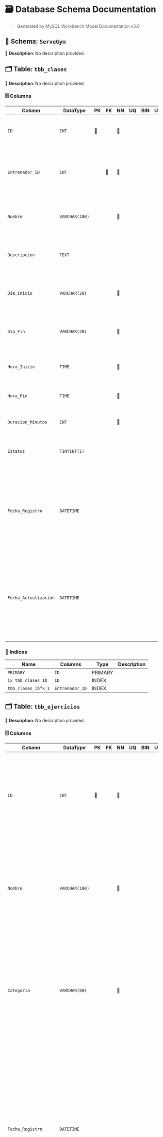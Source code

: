 # 🗃️ Database Schema Documentation

> Generated by MySQL Workbench Model Documentation v3.0

## 📂 Schema: `ServeGym`

**📝 Description**: No description provided.

## 🗂️ Table: `tbb_clases`

**📝 Description**: No description provided.

### 🗄️ Columns

| Column | DataType | PK | FK | NN | UQ | BIN | UN | ZF | AI | Default | Comment |
| --- | --- | --- | --- | --- | --- | --- | --- | --- | --- | --- | --- |
| `ID` | `INT` | 🔑 |  | 🚫 |  |  |  |  | ⚡ |  | Descripción: Atributo identificador numérico auto incremental que distingue de manera única a cada clase.<br>Naturaleza: Cuantitativo<br>Dominio: Enteros positivos<br>Composición: 1{0-9} |
| `Entrenador_ID` | `INT` |  | 🔗 | 🚫 |  |  |  |  |  |  | Descripción: Atributo que almacena el identificador único del entrenador responsable de la clase.<br>Naturaleza: Cuantitativo<br>Dominio: Enteros positivos<br>Composición: 1{0-9}<br>Clave foránea: Referencia a la columna ID de la tabla tbb_usuarios.<br>🔗 **FK:** `ID` en `tbb_usuarios` |
| `Nombre` | `VARCHAR(100)` |  |  | 🚫 |  |  |  |  |  |  | Descripción: Nombre de la clase, que identifica la actividad o el tipo de clase.<br>Naturaleza: Cualitativa<br>Dominio: Caracteres alfanuméricos y algunos caracteres especiales permitidos.<br>Composición: 1{A-Z\|a-z\|0-9\| \|.\|,\|;\|:\|_\|-}100 |
| `Descripcion` | `TEXT` |  |  |  |  |  |  |  |  | `NULL` | Descripción: Detalle adicional sobre la clase, como su objetivo, enfoque o cualquier otra información relevante.<br>Naturaleza: Cualitativa<br>Dominio: Caracteres alfanuméricos y algunos caracteres especiales permitidos.<br>Composición: 1{A-Z\|a-z\|0-9\| \|.\|,\|;\|:\|_\|-} |
| `Dia_Inicio` | `VARCHAR(20)` |  |  | 🚫 |  |  |  |  |  |  | Descripción: Día de la semana en que inicia la clase (por ejemplo: "Lunes", "Martes", etc.).<br>Naturaleza: Cualitativa<br>Dominio: Días de la semana.<br>Composición: 1{Lunes\|Martes\|Miércoles\|Jueves\|Viernes\|Sábado\|Domingo} |
| `Dia_Fin` | `VARCHAR(20)` |  |  | 🚫 |  |  |  |  |  |  | Descripción: Día de la semana en que finaliza la clase (por ejemplo: "Lunes", "Martes", etc.).<br>Naturaleza: Cualitativa<br>Dominio: Días de la semana.<br>Composición: 1{Lunes\|Martes\|Miércoles\|Jueves\|Viernes\|Sábado\|Domingo} |
| `Hora_Inicio` | `TIME` |  |  | 🚫 |  |  |  |  |  |  | Descripción: Hora de inicio de la clase, en formato de 24 horas.<br>Naturaleza: Cuantitativo<br>Dominio: Hora en formato de 24 horas (HH:MM:SS).<br>Composición: \[00\|01\|...\|23\]:\[00\|01\|...\|59\]:\[00\|01\|...\|59\] |
| `Hora_Fin` | `TIME` |  |  | 🚫 |  |  |  |  |  |  | Descripción: Hora de fin de la clase, en formato de 24 horas.<br>Naturaleza: Cuantitativo<br>Dominio: Hora en formato de 24 horas (HH:MM:SS).<br>Composición: \[00\|01\|...\|23\]:\[00\|01\|...\|59\]:\[00\|01\|...\|59\] |
| `Duracion_Minutos` | `INT` |  |  | 🚫 |  |  |  |  |  |  | Descripción: Duración de la clase en minutos.<br>Naturaleza: Cuantitativo<br>Dominio: Números enteros positivos<br>Composición: 1{0-9} |
| `Estatus` | `TINYINT(1)` |  |  |  |  |  |  |  |  | `NULL` | Descripción: Estado de la clase, que puede representar si está activa, suspendida, etc.<br>Naturaleza: Cuantitativo<br>Dominio: Valores binarios (1 o 0).<br>Composición: \[0\|1\] |
| `Fecha_Registro` | `DATETIME` |  |  |  |  |  |  |  |  | `NULL` | Descripción: Dato de auditoría que documenta la fecha y hora de creación del registro de la clase.<br>Naturaleza: Cuantitativo<br>Dominio: Números enteros positivos limitados por el calendario y los límites de mes y/o año bisiesto.<br>Composición:<br>Año: 4{0-9}4<br>Mes: \[01\|02\|...\|12\]<br>Día: \[01\|02\|...\|31\]<br>Hora: \[00\|01\|...\|23\]<br>Minutos: \[00\|01\|...\|59\]<br>Segundos: \[00\|01\|...\|59\]<br>Fecha_Registro = Año + '-' + Mes + '-' + Día + ' ' + Hora + ':' + Minutos + ':' + Segundos |
| `Fecha_Actualizacion` | `DATETIME` |  |  |  |  |  |  |  |  | `NULL` | Descripción: Dato de auditoría que documenta la fecha y hora de la última actualización del registro de la clase.<br>Naturaleza: Cuantitativo<br>Dominio: Números enteros positivos limitados por el calendario y los límites de mes y/o año bisiesto.<br>Composición:<br>Año: 4{0-9}4<br>Mes: \[01\|02\|...\|12\]<br>Día: \[01\|02\|...\|31\]<br>Hora: \[00\|01\|...\|23\]<br>Minutos: \[00\|01\|...\|59\]<br>Segundos: \[00\|01\|...\|59\]<br>Fecha_Actualizacion = Año + '-' + Mes + '-' + Día + ' ' + Hora + ':' + Minutos + ':' + Segundos |


### 🔑 Indices

| Name | Columns | Type | Description |
| --- | --- | --- | --- |
| `PRIMARY` | `ID` | PRIMARY |  |
| `ix_tbb_clases_ID` | `ID` | INDEX |  |
| `tbb_clases_ibfk_1` | `Entrenador_ID` | INDEX |  |


## 🗂️ Table: `tbb_ejercicios`

**📝 Description**: No description provided.

### 🗄️ Columns

| Column | DataType | PK | FK | NN | UQ | BIN | UN | ZF | AI | Default | Comment |
| --- | --- | --- | --- | --- | --- | --- | --- | --- | --- | --- | --- |
| `ID` | `INT` | 🔑 |  | 🚫 |  |  |  |  | ⚡ |  | Descripción: Atributo identificador numérico auto incremental que distingue de manera única a cada ejercicio.<br>Naturaleza: Cuantitativo<br>Dominio: Enteros positivos<br>Composición: 1{0-9} |
| `Nombre` | `VARCHAR(100)` |  |  | 🚫 |  |  |  |  |  |  | Descripción: Nombre del ejercicio, que identifica la actividad física realizada.<br>Naturaleza: Cualitativa<br>Dominio: Caracteres alfanuméricos y algunos caracteres especiales permitidos.<br>Composición: 1{A-Z\|a-z\|0-9\| \|.\|,\|;\|:\|_\|-}100 |
| `Categoria` | `VARCHAR(60)` |  |  | 🚫 |  |  |  |  |  |  | Descripción: Categoría a la que pertenece el ejercicio, como "Cardio", "Fuerza", "Flexibilidad", entre otras.<br>Naturaleza: Cualitativa<br>Dominio: Caracteres alfanuméricos y algunos caracteres especiales permitidos.<br>Composición: 1{A-Z\|a-z\|0-9\| \|.\|,\|;\|:\|_\|-}60 |
| `Fecha_Registro` | `DATETIME` |  |  |  |  |  |  |  |  | `NULL` | Descripción: Dato de auditoría que documenta la fecha y hora de creación del registro del ejercicio.<br>Naturaleza: Cuantitativo<br>Dominio: Números enteros positivos limitados por el calendario y los límites de mes y/o año bisiesto.<br>Composición:<br>Año: 4{0-9}4<br>Mes: \[01\|02\|...\|12\]<br>Día: \[01\|02\|...\|31\]<br>Hora: \[00\|01\|...\|23\]<br>Minutos: \[00\|01\|...\|59\]<br>Segundos: \[00\|01\|...\|59\]<br>Fecha_Registro = Año + '-' + Mes + '-' + Día + ' ' + Hora + ':' + Minutos + ':' + Segundos |
| `Fecha_Actualizacion` | `DATETIME` |  |  |  |  |  |  |  |  | `NULL` | Descripción: Dato de auditoría que documenta la fecha y hora de la última actualización del registro del ejercicio.<br>Naturaleza: Cuantitativo<br>Dominio: Números enteros positivos limitados por el calendario y los límites de mes y/o año bisiesto.<br>Composición:<br>Año: 4{0-9}4<br>Mes: \[01\|02\|...\|12\]<br>Día: \[01\|02\|...\|31\]<br>Hora: \[00\|01\|...\|23\]<br>Minutos: \[00\|01\|...\|59\]<br>Segundos: \[00\|01\|...\|59\]<br>Fecha_Actualizacion = Año + '-' + Mes + '-' + Día + ' ' + Hora + ':' + Minutos + ':' + Segundos |


### 🔑 Indices

| Name | Columns | Type | Description |
| --- | --- | --- | --- |
| `PRIMARY` | `ID` | PRIMARY |  |
| `ix_tbb_ejercicios_ID` | `ID` | INDEX |  |


## 🗂️ Table: `tbb_entrenamiento_ejercicios`

**📝 Description**: No description provided.

### 🗄️ Columns

| Column | DataType | PK | FK | NN | UQ | BIN | UN | ZF | AI | Default | Comment |
| --- | --- | --- | --- | --- | --- | --- | --- | --- | --- | --- | --- |
| `ID` | `INT` | 🔑 |  | 🚫 |  |  |  |  | ⚡ |  | Descripción: Atributo identificador numérico auto incremental que distingue de manera única la relación entre el entrenamiento y el ejercicio.<br>Naturaleza: Cuantitativo<br>Dominio: Enteros positivos<br>Composición: 1{0-9} |
| `ID_Entrenamiento` | `INT` |  | 🔗 |  |  |  |  |  |  | `NULL` | Descripción: Atributo que almacena el identificador único del entrenamiento relacionado con el ejercicio.<br>Naturaleza: Cuantitativo<br>Dominio: Enteros positivos<br>Composición: 1{0-9}<br>Clave foránea: Referencia a la columna ID de la tabla tbb_entrenamientos.<br>🔗 **FK:** `ID` en `tbb_entrenamientos` |
| `ID_Ejercicio` | `INT` |  | 🔗 |  |  |  |  |  |  | `NULL` | Descripción: Atributo que almacena el identificador único del ejercicio relacionado con el entrenamiento.<br>Naturaleza: Cuantitativo<br>Dominio: Enteros positivos<br>Composición: 1{0-9}<br>Clave foránea: Referencia a la columna ID de la tabla tbb_ejercicios.<br>🔗 **FK:** `ID` en `tbb_ejercicios` |
| `Fecha_Registro` | `DATETIME` |  |  |  |  |  |  |  |  | `NULL` | Descripción: Dato de auditoría que documenta la fecha y hora de creación del registro de la relación entrenamiento-ejercicio.<br>Naturaleza: Cuantitativo<br>Dominio: Números enteros positivos limitados por el calendario y los límites de mes y/o año bisiesto.<br>Composición:<br>Año: 4{0-9}4<br>Mes: \[01\|02\|...\|12\]<br>Día: \[01\|02\|...\|31\]<br>Hora: \[00\|01\|...\|23\]<br>Minutos: \[00\|01\|...\|59\]<br>Segundos: \[00\|01\|...\|59\]<br>Fecha_Registro = Año + '-' + Mes + '-' + Día + ' ' + Hora + ':' + Minutos + ':' + Segundos |
| `Fecha_Actualizacion` | `DATETIME` |  |  |  |  |  |  |  |  | `NULL` | Descripción: Dato de auditoría que documenta la fecha y hora de la última actualización del registro de la relación entrenamiento-ejercicio.<br>Naturaleza: Cuantitativo<br>Dominio: Números enteros positivos limitados por el calendario y los límites de mes y/o año bisiesto.<br>Composición:<br>Año: 4{0-9}4<br>Mes: \[01\|02\|...\|12\]<br>Día: \[01\|02\|...\|31\]<br>Hora: \[00\|01\|...\|23\]<br>Minutos: \[00\|01\|...\|59\]<br>Segundos: \[00\|01\|...\|59\]<br>Fecha_Actualizacion = Año + '-' + Mes + '-' + Día + ' ' + Hora + ':' + Minutos + ':' + Segundos |


### 🔑 Indices

| Name | Columns | Type | Description |
| --- | --- | --- | --- |
| `PRIMARY` | `ID` | PRIMARY |  |
| `ix_tbb_entrenamiento_ejercicios_ID` | `ID` | INDEX |  |
| `tbb_entrenamiento_ejercicios_ibfk_1` | `ID_Entrenamiento` | INDEX |  |
| `tbb_entrenamiento_ejercicios_ibfk_2` | `ID_Ejercicio` | INDEX |  |


## 🗂️ Table: `tbb_entrenamientos`

**📝 Description**: No description provided.

### 🗄️ Columns

| Column | DataType | PK | FK | NN | UQ | BIN | UN | ZF | AI | Default | Comment |
| --- | --- | --- | --- | --- | --- | --- | --- | --- | --- | --- | --- |
| `ID` | `INT` | 🔑 |  | 🚫 |  |  |  |  | ⚡ |  | Descripción: Atributo identificador numérico auto incremental que distingue de manera única a cada entrenamiento.<br>Naturaleza: Cuantitativo<br>Dominio: Enteros positivos<br>Composición: 1{0-9} |
| `Nombre` | `VARCHAR(100)` |  |  | 🚫 |  |  |  |  |  |  | Descripción: Nombre del entrenamiento o sesión, que identifica la actividad realizada.<br>Naturaleza: Cualitativa<br>Dominio: Caracteres alfanuméricos y algunos caracteres especiales permitidos.<br>Composición: 1{A-Z\|a-z\|0-9\| \|.\|,\|;\|:\|_\|-}100 |
| `Fecha` | `DATE` |  |  | 🚫 |  |  |  |  |  |  | Descripción: Fecha en la que se realiza el entrenamiento.<br>Naturaleza: Cuantitativo<br>Dominio: Formato de fecha (YYYY-MM-DD), limitados por el calendario.<br>Composición:<br>Año: 4{0-9}4<br>Mes: \[01\|02\|...\|12\]<br>Día: \[01\|02\|...\|31\]<br>Fecha = Año + '-' + Mes + '-' + Día |
| `ID_Usuario` | `INT` |  | 🔗 |  |  |  |  |  |  | `NULL` | Descripción: Atributo que almacena el identificador único del usuario (entrenador) relacionado con el entrenamiento.<br>Naturaleza: Cuantitativo<br>Dominio: Enteros positivos<br>Composición: 1{0-9}<br>Clave foránea: Referencia a la columna ID de la tabla tbb_usuarios.<br>🔗 **FK:** `ID` en `tbb_usuarios` |
| `Fecha_Registro` | `DATETIME` |  |  |  |  |  |  |  |  | `NULL` | Descripción: Dato de auditoría que documenta la fecha y hora de creación del registro del entrenamiento.<br>Naturaleza: Cuantitativo<br>Dominio: Números enteros positivos limitados por el calendario y los límites de mes y/o año bisiesto.<br>Composición:<br>Año: 4{0-9}4<br>Mes: \[01\|02\|...\|12\]<br>Día: \[01\|02\|...\|31\]<br>Hora: \[00\|01\|...\|23\]<br>Minutos: \[00\|01\|...\|59\]<br>Segundos: \[00\|01\|...\|59\]<br>Fecha_Registro = Año + '-' + Mes + '-' + Día + ' ' + Hora + ':' + Minutos + ':' + Segundos |
| `Fecha_Actualizacion` | `DATETIME` |  |  |  |  |  |  |  |  | `NULL` | Descripción: Dato de auditoría que documenta la fecha y hora de la última actualización del registro del entrenamiento.<br>Naturaleza: Cuantitativo<br>Dominio: Números enteros positivos limitados por el calendario y los límites de mes y/o año bisiesto.<br>Composición:<br>Año: 4{0-9}4<br>Mes: \[01\|02\|...\|12\]<br>Día: \[01\|02\|...\|31\]<br>Hora: \[00\|01\|...\|23\]<br>Minutos: \[00\|01\|...\|59\]<br>Segundos: \[00\|01\|...\|59\]<br>Fecha_Actualizacion = Año + '-' + Mes + '-' + Día + ' ' + Hora + ':' + Minutos + ':' + Segundos |


### 🔑 Indices

| Name | Columns | Type | Description |
| --- | --- | --- | --- |
| `PRIMARY` | `ID` | PRIMARY |  |
| `ix_tbb_entrenamientos_ID` | `ID` | INDEX |  |
| `tbb_entrenamientos_ibfk_1` | `ID_Usuario` | INDEX |  |


## 🗂️ Table: `tbb_personas`

**📝 Description**: No description provided.

### 🗄️ Columns

| Column | DataType | PK | FK | NN | UQ | BIN | UN | ZF | AI | Default | Comment |
| --- | --- | --- | --- | --- | --- | --- | --- | --- | --- | --- | --- |
| `ID` | `INT` | 🔑 |  | 🚫 |  |  |  |  | ⚡ |  | Descripción: Atributo identificador numérico auto incremental que distingue de manera única a la persona.<br>Naturaleza: Cuantitativo<br>Dominio: Enteros positivos<br>Composición: 1{0-9} |
| `Usuario_ID` | `INT` |  | 🔗 |  | ✨ |  |  |  |  | `NULL` | Descripción: Clave foránea que referencia al identificador único del usuario asociado a la persona.<br>Naturaleza: Cuantitativo<br>Dominio: Enteros positivos<br>Composición: 1{0-9}<br>🔗 **FK:** `ID` en `tbb_usuarios` |
| `Titulo_Cortesia` | `VARCHAR(20)` |  |  |  |  |  |  |  |  | `NULL` | Descripción: Abreviatura o palabra de cortesía para dirigirse de manera formal a la persona, por ejemplo: Sr., Sra., Ing., Dra., etc.<br>Naturaleza: Cualitativa<br>Dominio: Caracteres alfanuméricos y puntos (.)<br>Composición: 0{A-Z\|a-z\|.}20 |
| `Nombre` | `VARCHAR(80)` |  |  |  |  |  |  |  |  | `NULL` | Descripción: Nombre propio de la persona, utilizado para su identificación.<br>Naturaleza: Cualitativa<br>Dominio: Caracteres alfabéticos y espacios<br>Composición: 1{A-Z\|a-z\| }80 |
| `Primer_Apellido` | `VARCHAR(80)` |  |  |  |  |  |  |  |  | `NULL` | Descripción: Primer apellido de la persona, utilizado para su identificación.<br>Naturaleza: Cualitativa<br>Dominio: Caracteres alfabéticos y espacios<br>Composición: 1{A-Z\|a-z\| }80 |
| `Segundo_Apellido` | `VARCHAR(80)` |  |  |  |  |  |  |  |  | `NULL` | Descripción: Segundo apellido de la persona (si aplica).<br>Naturaleza: Cualitativa<br>Dominio: Caracteres alfabéticos y espacios<br>Composición: 0{A-Z\|a-z\| }80 |
| `Fecha_Nacimiento` | `DATETIME` |  |  |  |  |  |  |  |  | `NULL` | Descripción: Fecha de nacimiento de la persona en formato AAAA-MM-DD HH:MM:SS.<br>Naturaleza: Temporal<br>Dominio: Fecha y hora válidas<br>Composición: 1{YYYY-MM-DD HH:MM:SS} |
| `Fotografia` | `VARCHAR(255)` |  |  |  |  |  |  |  |  | `NULL` | Descripción: Ruta o URL de la imagen de perfil de la persona.<br>Naturaleza: Cualitativa<br>Dominio: Cadenas de caracteres con formato de ruta o URL<br>Composición: 0{A-Z\|a-z\|0-9\|/\|.\|-}255 |
| `Genero` | `ENUM('Masculino', 'Femenino', 'Otro')` |  |  |  |  |  |  |  |  | `NULL` | Descripción: Identidad de género de la persona.<br>Naturaleza: Cualitativa<br>Dominio: Valores predefinidos (‘Masculino’, ‘Femenino’, ‘Otro’)<br>Composición: 1{Masculino \| Femenino \| Otro} |
| `Tipo_Sangre` | `ENUM('O+', 'O-', 'A+', 'A-', 'B+', 'B-', 'AB+', 'AB-')` |  |  |  |  |  |  |  |  | `NULL` | Descripción: Tipo de sangre de la persona.<br>Naturaleza: Cualitativa<br>Dominio: Valores predefinidos (‘O+’, ‘O-’, ‘A+’, ‘A-’, ‘B+’, ‘B-’, ‘AB+’, ‘AB-’)<br>Composición: 1{O+ \| O- \| A+ \| A- \| B+ \| B- \| AB+ \| AB-} |
| `Numero_Telefonico` | `VARCHAR(20)` |  |  |  |  |  |  |  |  | `NULL` | Descripción: Número de teléfono de la persona, incluyendo código de área si aplica.<br>Naturaleza: Cualitativa<br>Dominio: Dígitos y caracteres especiales (+, -, )<br>Composición: 0{0-9\|+\|-\| }20 |
| `Estatura` | `FLOAT` |  |  |  |  |  |  |  |  | `NULL` | Descripción: Altura de la persona en metros.<br>Naturaleza: Cuantitativa<br>Dominio: Números decimales positivos<br>Composición: 0{0-9}.{0-9} |
| `Peso` | `FLOAT` |  |  |  |  |  |  |  |  | `NULL` | Descripción: Peso de la persona en kilogramos.<br>Naturaleza: Cuantitativa<br>Dominio: Números decimales positivos<br>Composición: 0{0-9}.{0-9} |
| `Estatus` | `TINYINT(1)` |  |  |  |  |  |  |  |  | `NULL` | Descripción: Indica si la persona está activa o inactiva en el sistema.<br>Naturaleza: Cualitativa<br>Dominio: Valores binarios (0 = Inactivo, 1 = Activo)<br>Composición: 1{0 \| 1} |
| `Fecha_Registro` | `DATETIME` |  |  |  |  |  |  |  |  | `NULL` | Descripción: Dato de auditoría que documenta la fecha y hora de creación del registro.<br>Naturaleza: Cuantitativo<br>Dominio: Números enteros positivos limitados por el calendario y los límites de mes y/o año bisiesto.<br>Composición:<br>Año: 4{0-9}4<br>Mes: \[01\|02\|...\|12\]<br>Día: \[01\|02\|...\|31\]<br>Hora: \[00\|01\|...\|23\]<br>Minutos: \[00\|01\|...\|59\]<br>Segundos: \[00\|01\|...\|59\]<br>Fecha_Registro = Año + '-' + Mes + '-' + Día + ' ' + Hora + ':' + Minutos + ':' + Segundos |
| `Fecha_Actualizacion` | `DATETIME` |  |  |  |  |  |  |  |  | `NULL` | Descripción: Dato de auditoría que documenta la fecha y hora de la última actualización del registro.<br>Naturaleza: Cuantitativo<br>Dominio: Números enteros positivos limitados por el calendario y los límites de mes y/o año bisiesto.<br>Composición:<br>Año: 4{0-9}4<br>Mes: \[01\|02\|...\|12\]<br>Día: \[01\|02\|...\|31\]<br>Hora: \[00\|01\|...\|23\]<br>Minutos: \[00\|01\|...\|59\]<br>Segundos: \[00\|01\|...\|59\]<br>Fecha_Actualización = Año + '-' + Mes + '-' + Día + ' ' + Hora + ':' + Minutos + ':' + Segundos |


### 🔑 Indices

| Name | Columns | Type | Description |
| --- | --- | --- | --- |
| `PRIMARY` | `ID` | PRIMARY |  |
| `Usuario_ID` | `Usuario_ID` | UNIQUE |  |
| `ix_tbb_personas_ID` | `ID` | INDEX |  |


## 🗂️ Table: `tbb_quejas`

**📝 Description**: No description provided.

### 🗄️ Columns

| Column | DataType | PK | FK | NN | UQ | BIN | UN | ZF | AI | Default | Comment |
| --- | --- | --- | --- | --- | --- | --- | --- | --- | --- | --- | --- |
| `ID` | `INT` | 🔑 |  | 🚫 |  |  |  |  | ⚡ |  | Descripción: Atributo identificador numérico auto incremental que distingue de manera única a la queja.<br>Naturaleza: Cuantitativo<br>Dominio: Enteros positivos<br>Composición: 1{0-9} |
| `Usuario_ID` | `INT` |  | 🔗 | 🚫 |  |  |  |  |  |  | Descripción: Atributo que almacena el identificador único del usuario que presenta la queja.<br>Naturaleza: Cuantitativo<br>Dominio: Enteros positivos<br>Composición: 1{0-9}<br>Clave foránea: Referencia a la columna ID de la tabla tbb_usuarios.<br>🔗 **FK:** `ID` en `tbb_usuarios` |
| `Entrenador_ID` | `INT` |  | 🔗 | 🚫 |  |  |  |  |  |  | Descripción: Atributo que almacena el identificador único del entrenador relacionado con la queja.<br>Naturaleza: Cuantitativo<br>Dominio: Enteros positivos<br>Composición: 1{0-9}<br>Clave foránea: Referencia a la columna ID de la tabla tbb_usuarios<br>🔗 **FK:** `ID` en `tbb_usuarios` |
| `Clase_ID` | `INT` |  |  | 🚫 |  |  |  |  |  |  | Descripción: Atributo que almacena el identificador único de la clase relacionada con la queja.<br>Naturaleza: Cuantitativo<br>Dominio: Enteros positivos<br>Composición: 1{0-9} |
| `Calificacion` | `SMALLINT` |  |  | 🚫 |  |  |  |  |  |  | Descripción: Calificación otorgada por el usuario en la queja.<br>Naturaleza: Cuantitativo<br>Dominio: Valores predefinidos en un rango numérico (por ejemplo, de 1 a 5).<br>Composición: 1{1-5} |
| `Comentario` | `TEXT` |  |  |  |  |  |  |  |  | `NULL` | Descripción: Comentario detallado o texto libre que acompaña la queja.<br>Naturaleza: Cualitativa<br>Dominio: Texto libre, con caracteres alfanuméricos, espacios, y puntuación.<br>Composición: 1{A-Z\|a-z\|0-9\| \|.\|,\|;\|:\|_\|-} |
| `Estatus` | `TINYINT(1)` |  |  |  |  |  |  |  |  | `NULL` | Descripción: Estado de la queja (por ejemplo, "Pendiente", "Resuelta", "Rechazada", etc.).<br>Naturaleza: Cuantitativo<br>Dominio: Valores predefinidos (0 = Pendiente, 1 = Resuelta, 2 = Rechazada).<br>Composición: 1{0 \| 1 \| 2} |
| `Fecha_Registro` | `DATETIME` |  |  |  |  |  |  |  |  | `NULL` | Descripción: Dato de auditoría que documenta la fecha y hora de creación del registro de la queja.<br>Naturaleza: Cuantitativo<br>Dominio: Números enteros positivos limitados por el calendario y los límites de mes y/o año bisiesto.<br>Composición:<br>Año: 4{0-9}4<br>Mes: \[01\|02\|...\|12\]<br>Día: \[01\|02\|...\|31\]<br>Hora: \[00\|01\|...\|23\]<br>Minutos: \[00\|01\|...\|59\]<br>Segundos: \[00\|01\|...\|59\]<br>Fecha_Registro = Año + '-' + Mes + '-' + Día + ' ' + Hora + ':' + Minutos + ':' + Segundos |
| `Fecha_Actualizacion` | `DATETIME` |  |  |  |  |  |  |  |  | `NULL` | Descripción: Dato de auditoría que documenta la fecha y hora de la última actualización del registro de la queja.<br>Naturaleza: Cuantitativo<br>Dominio: Números enteros positivos limitados por el calendario y los límites de mes y/o año bisiesto.<br>Composición:<br>Año: 4{0-9}4<br>Mes: \[01\|02\|...\|12\]<br>Día: \[01\|02\|...\|31\]<br>Hora: \[00\|01\|...\|23\]<br>Minutos: \[00\|01\|...\|59\]<br>Segundos: \[00\|01\|...\|59\]<br>Fecha_Actualizacion = Año + '-' + Mes + '-' + Día + ' ' + Hora + ':' + Minutos + ':' + Segundos |


### 🔑 Indices

| Name | Columns | Type | Description |
| --- | --- | --- | --- |
| `PRIMARY` | `ID` | PRIMARY |  |
| `Clase_ID` | `Clase_ID` | INDEX |  |
| `ix_tbb_quejas_ID` | `ID` | INDEX |  |
| `tbb_quejas_ibfk_1` | `Usuario_ID` | INDEX |  |
| `tbb_quejas_ibfk_2` | `Entrenador_ID` | INDEX |  |


## 🗂️ Table: `tbb_sugerencias`

**📝 Description**: No description provided.

### 🗄️ Columns

| Column | DataType | PK | FK | NN | UQ | BIN | UN | ZF | AI | Default | Comment |
| --- | --- | --- | --- | --- | --- | --- | --- | --- | --- | --- | --- |
| `ID` | `INT` | 🔑 |  | 🚫 |  |  |  |  | ⚡ |  | Descripción: Atributo identificador numérico auto incremental que distingue de manera única a la sugerencia.<br>Naturaleza: Cuantitativo<br>Dominio: Enteros positivos<br>Composición: 1{0-9} |
| `Usuario_ID` | `INT` |  | 🔗 | 🚫 |  |  |  |  |  |  | Descripción: Atributo que almacena el identificador único del usuario que realiza la sugerencia.<br>Naturaleza: Cuantitativo<br>Dominio: Enteros positivos<br>Composición: 1{0-9}<br>Clave foránea: Referencia a la columna ID de la tabla tbb_usuarios.<br>🔗 **FK:** `ID` en `tbb_usuarios` |
| `Calificacion` | `SMALLINT` |  |  | 🚫 |  |  |  |  |  |  | Descripción: Calificación otorgada a los servicios o aspectos evaluados en la sugerencia.<br>Naturaleza: Cuantitativo<br>Dominio: Valores predefinidos en un rango numérico (por ejemplo, de 1 a 5).<br>Composición: 1{1-5} |
| `Comentario` | `TEXT` |  |  | 🚫 |  |  |  |  |  |  | Descripción: Comentario detallado o texto libre que acompaña la sugerencia.<br>Naturaleza: Cualitativa<br>Dominio: Texto libre, con caracteres alfanuméricos, espacios, y puntuación.<br>Composición: 1{A-Z\|a-z\|0-9\| \|.\|,\|;\|:\|_\|-} |
| `Tipo` | `VARCHAR(50)` |  |  |  |  |  |  |  |  | `NULL` | Descripción: Tipo de sugerencia o categoría, por ejemplo, "Mejora", "Queja", "Comentario", etc.<br>Naturaleza: Cualitativa<br>Dominio: Caracteres alfanuméricos y algunos caracteres especiales permitidos.<br>Composición: 0{A-Z\|a-z\|0-9\| \|.\|,\|;\|:\|_\|-}50 |
| `Estatus` | `TINYINT(1)` |  |  |  |  |  |  |  |  | `NULL` | Descripción: Estado de la sugerencia (por ejemplo, "Pendiente", "Resuelta", "Rechazada", etc.).<br>Naturaleza: Cuantitativo<br>Dominio: Valores predefinidos (0 = Pendiente, 1 = Resuelta, 2 = Rechazada).<br>Composición: 1{0 \| 1 \| 2} |
| `Fecha_Registro` | `DATETIME` |  |  |  |  |  |  |  |  | `NULL` | Descripción: Dato de auditoría que documenta la fecha y hora de creación del registro de la sugerencia.<br>Naturaleza: Cuantitativo<br>Dominio: Números enteros positivos limitados por el calendario y los límites de mes y/o año bisiesto.<br>Composición:<br>Año: 4{0-9}4<br>Mes: \[01\|02\|...\|12\]<br>Día: \[01\|02\|...\|31\]<br>Hora: \[00\|01\|...\|23\]<br>Minutos: \[00\|01\|...\|59\]<br>Segundos: \[00\|01\|...\|59\]<br>Fecha_Registro = Año + '-' + Mes + '-' + Día + ' ' + Hora + ':' + Minutos + ':' + Segundos |
| `Fecha_Actualizacion` | `DATETIME` |  |  |  |  |  |  |  |  | `NULL` | Descripción: Dato de auditoría que documenta la fecha y hora de la última actualización del registro de la sugerencia.<br>Naturaleza: Cuantitativo<br>Dominio: Números enteros positivos limitados por el calendario y los límites de mes y/o año bisiesto.<br>Composición:<br>Año: 4{0-9}4<br>Mes: \[01\|02\|...\|12\]<br>Día: \[01\|02\|...\|31\]<br>Hora: \[00\|01\|...\|23\]<br>Minutos: \[00\|01\|...\|59\]<br>Segundos: \[00\|01\|...\|59\]<br>Fecha_Actualizacion = Año + '-' + Mes + '-' + Día + ' ' + Hora + ':' + Minutos + ':' + Segundos |


### 🔑 Indices

| Name | Columns | Type | Description |
| --- | --- | --- | --- |
| `PRIMARY` | `ID` | PRIMARY |  |
| `ix_tbb_sugerencias_ID` | `ID` | INDEX |  |
| `tbb_sugerencias_ibfk_1` | `Usuario_ID` | INDEX |  |


## 🗂️ Table: `tbb_usuarios`

**📝 Description**: No description provided.

### 🗄️ Columns

| Column | DataType | PK | FK | NN | UQ | BIN | UN | ZF | AI | Default | Comment |
| --- | --- | --- | --- | --- | --- | --- | --- | --- | --- | --- | --- |
| `ID` | `INT` | 🔑 |  | 🚫 |  |  |  |  | ⚡ |  | Descripción: Atributo identificador numérico auto incremental que distingue de manera única al usuario.<br>Naturaleza: Cuantitativo<br>Dominio: Enteros positivos<br>Composición: 1{0-9} |
| `Nombre_Usuario` | `VARCHAR(60)` |  |  |  | ✨ |  |  |  |  | `NULL` | Descripción: Nombre único de usuario asignado para el acceso al sistema.<br>Naturaleza: Cualitativa<br>Dominio: Caracteres alfanuméricos y algunos caracteres especiales permitidos.<br>Composición: 1{A-Z\|a-z\|0-9\|_\|-}60 |
| `Correo_Electronico` | `VARCHAR(100)` |  |  |  | ✨ |  |  |  |  | `NULL` | Descripción: Dirección de correo electrónico asociada al usuario.<br>Naturaleza: Cualitativa<br>Dominio: Dirección de correo válida (ejemplo@dominio.com).<br>Composición: 1{A-Z\|a-z\|0-9\|@\|.\|-}100 |
| `Contrasena` | `VARCHAR(255)` |  |  |  |  |  |  |  |  | `NULL` | Descripción: Contraseña asociada al usuario para la autenticación.<br>Naturaleza: Cualitativa<br>Dominio: Caracteres alfanuméricos y símbolos especiales.<br>Composición: 6{A-Z\|a-z\|0-9\|!\|@\|#\|$\|%\|&\|*\|(\|)}255 |
| `Numero_Telefonico_Movil` | `VARCHAR(20)` |  |  |  |  |  |  |  |  | `NULL` | Descripción: Número de teléfono móvil del usuario.<br>Naturaleza: Cualitativa<br>Dominio: Dígitos y caracteres especiales (+, -, )<br>Composición: 0{0-9\|+\|-\| }20 |
| `Estatus` | `ENUM('Activo', 'Inactivo', 'Bloqueado', 'Suspendido')` |  |  |  |  |  |  |  |  | `NULL` | Descripción: Estado actual del usuario en el sistema.<br>Naturaleza: Cualitativa<br>Dominio: Valores predefinidos (‘Activo’, ‘Inactivo’, ‘Bloqueado’, ‘Suspendido’)<br>Composición: 1{Activo \| Inactivo \| Bloqueado \| Suspendido} |
| `Google_ID` | `VARCHAR(100)` |  |  |  | ✨ |  |  |  |  | `NULL` | Descripción: Identificador único proporcionado por Google para usuarios autenticados mediante Google.<br>Naturaleza: Cualitativa<br>Dominio: Caracteres alfanuméricos<br>Composición: 1{A-Z\|a-z\|0-9\|-\|_}100 |
| `Foto_Perfil` | `VARCHAR(255)` |  |  |  |  |  |  |  |  | `NULL` | Descripción: Ruta o URL de la imagen de perfil del usuario.<br>Naturaleza: Cualitativa<br>Dominio: Cadenas de caracteres con formato de ruta o URL<br>Composición: 0{A-Z\|a-z\|0-9\|/\|.\|-}255 |
| `Proveedor_Autenticacion` | `ENUM('Local', 'Google')` |  |  |  |  |  |  |  |  | `NULL` | Descripción: Método de autenticación utilizado por el usuario.<br>Naturaleza: Cualitativa<br>Dominio: Valores predefinidos (‘Local’, ‘Google’)<br>Composición: 1{Local \| Google} |
| `Fecha_Registro` | `DATETIME` |  |  |  |  |  |  |  |  | `NULL` | Descripción: Dato de auditoría que documenta la fecha y hora de creación del registro.<br>Naturaleza: Cuantitativo<br>Dominio: Números enteros positivos limitados por el calendario y los límites de mes y/o año bisiesto.<br>Composición:<br>Año: 4{0-9}4<br>Mes: \[01\|02\|...\|12\]<br>Día: \[01\|02\|...\|31\]<br>Hora: \[00\|01\|...\|23\]<br>Minutos: \[00\|01\|...\|59\]<br>Segundos: \[00\|01\|...\|59\]<br>Fecha_Registro = Año + '-' + Mes + '-' + Día + ' ' + Hora + ':' + Minutos + ':' + Segundos |
| `Fecha_Actualizacion` | `DATETIME` |  |  |  |  |  |  |  |  | `NULL` | Descripción: Dato de auditoría que documenta la fecha y hora de la última actualización del registro.<br>Naturaleza: Cuantitativo<br>Dominio: Números enteros positivos limitados por el calendario y los límites de mes y/o año bisiesto.<br>Composición:<br>Año: 4{0-9}4<br>Mes: \[01\|02\|...\|12\]<br>Día: \[01\|02\|...\|31\]<br>Hora: \[00\|01\|...\|23\]<br>Minutos: \[00\|01\|...\|59\]<br>Segundos: \[00\|01\|...\|59\]<br>Fecha_Actualizacion = Año + '-' + Mes + '-' + Día + ' ' + Hora + ':' + Minutos + ':' + Segundos |


### 🔑 Indices

| Name | Columns | Type | Description |
| --- | --- | --- | --- |
| `PRIMARY` | `ID` | PRIMARY |  |
| `Google_ID` | `Google_ID` | UNIQUE |  |
| `ix_tbb_usuarios_Correo_Electronico` | `Correo_Electronico` | UNIQUE |  |
| `ix_tbb_usuarios_Nombre_Usuario` | `Nombre_Usuario` | UNIQUE |  |
| `ix_tbb_usuarios_ID` | `ID` | INDEX |  |


## 🗂️ Table: `tbc_roles`

**📝 Description**: No description provided.

### 🗄️ Columns

| Column | DataType | PK | FK | NN | UQ | BIN | UN | ZF | AI | Default | Comment |
| --- | --- | --- | --- | --- | --- | --- | --- | --- | --- | --- | --- |
| `ID` | `INT` | 🔑 |  | 🚫 |  |  |  |  | ⚡ |  | Descripción: Atributo identificador numérico auto incremental que distingue de manera única al rol.<br>Naturaleza: Cuantitativo<br>Dominio: Enteros positivos<br>Composición: 1{0-9} |
| `Nombre` | `VARCHAR(60)` |  |  |  | ✨ |  |  |  |  | `NULL` | Descripción: Nombre del rol asignado en el sistema.<br>Naturaleza: Cualitativa<br>Dominio: Caracteres alfanuméricos y algunos caracteres especiales permitidos.<br>Composición: 1{A-Z\|a-z\|0-9\|_\|-}60 |
| `Descripcion` | `TEXT` |  |  |  |  |  |  |  |  | `NULL` | Descripción: Descripción detallada del rol asignado, que explica las responsabilidades, permisos o restricciones asociadas al mismo. Este campo se utiliza para brindar un contexto o explicación sobre el rol.<br>Naturaleza: Cualitativa<br>Dominio: Texto libre, sin restricción específica de longitud o formato, puede incluir letras, números, espacios, puntuación y otros caracteres especiales.<br>Composición: 0{A-Z\|a-z\|0-9\| \|.\|,\|;\|:\|_\|-} |
| `Estatus` | `SMALLINT` |  |  |  |  |  |  |  |  | `NULL` | Descripción: Estado del rol dentro del sistema.<br>Naturaleza: Cuantitativo<br>Dominio: Valores predefinidos (0 = Inactivo, 1 = Activo).<br>Composición: 1{0 \| 1} |
| `Fecha_Registro` | `DATETIME` |  |  |  |  |  |  |  |  | `NULL` | Descripción: Dato de auditoría que documenta la fecha y hora de creación del registro.<br>Naturaleza: Cuantitativo<br>Dominio: Números enteros positivos limitados por el calendario y los límites de mes y/o año bisiesto.<br>Composición:<br>Año: 4{0-9}4<br>Mes: \[01\|02\|...\|12\]<br>Día: \[01\|02\|...\|31\]<br>Hora: \[00\|01\|...\|23\]<br>Minutos: \[00\|01\|...\|59\]<br>Segundos: \[00\|01\|...\|59\]<br>Fecha_Registro = Año + '-' + Mes + '-' + Día + ' ' + Hora + ':' + Minutos + ':' + Segundos |
| `Fecha_Actualizacion` | `DATETIME` |  |  |  |  |  |  |  |  | `NULL` | Descripción: Dato de auditoría que documenta la fecha y hora de la última actualización del registro.<br>Naturaleza: Cuantitativo<br>Dominio: Números enteros positivos limitados por el calendario y los límites de mes y/o año bisiesto.<br>Composición:<br>Año: 4{0-9}4<br>Mes: \[01\|02\|...\|12\]<br>Día: \[01\|02\|...\|31\]<br>Hora: \[00\|01\|...\|23\]<br>Minutos: \[00\|01\|...\|59\]<br>Segundos: \[00\|01\|...\|59\]<br>Fecha_Actualizacion = Año + '-' + Mes + '-' + Día + ' ' + Hora + ':' + Minutos + ':' + Segundos |


### 🔑 Indices

| Name | Columns | Type | Description |
| --- | --- | --- | --- |
| `PRIMARY` | `ID` | PRIMARY |  |
| `ix_tbc_roles_Nombre` | `Nombre` | UNIQUE |  |
| `ix_tbc_roles_ID` | `ID` | INDEX |  |


## 🗂️ Table: `tbd_usuarios_roles`

**📝 Description**: No description provided.

### 🗄️ Columns

| Column | DataType | PK | FK | NN | UQ | BIN | UN | ZF | AI | Default | Comment |
| --- | --- | --- | --- | --- | --- | --- | --- | --- | --- | --- | --- |
| `Usuario_ID` | `INT` | 🔑 | 🔗 | 🚫 |  |  |  |  |  |  | Descripción: Atributo que almacena el identificador único del usuario asociado a un rol.<br>Naturaleza: Cuantitativo<br>Dominio: Enteros positivos<br>Composición: 1{0-9}<br>Clave foránea: Referencia a la columna ID de la tabla tbb_usuarios.<br>🔗 **FK:** `ID` en `tbb_usuarios` |
| `Rol_ID` | `INT` | 🔑 | 🔗 | 🚫 |  |  |  |  |  |  | Descripción: Atributo que almacena el identificador único del rol asignado al usuario.<br>Naturaleza: Cuantitativo<br>Dominio: Enteros positivos<br>Composición: 1{0-9}<br>Clave foránea: Referencia a la columna ID de la tabla tbc_roles.<br>🔗 **FK:** `ID` en `tbc_roles` |
| `Estatus` | `SMALLINT` |  |  |  |  |  |  |  |  | `NULL` | Descripción: Estado actual de la relación entre el usuario y el rol.<br>Naturaleza: Cuantitativo<br>Dominio: Valores predefinidos (0 = Inactivo, 1 = Activo).<br>Composición: 1{0 \| 1} |
| `Fecha_Registro` | `DATETIME` |  |  |  |  |  |  |  |  | `NULL` | Descripción: Dato de auditoría que documenta la fecha y hora de creación del registro de la relación entre usuario y rol.<br>Naturaleza: Cuantitativo<br>Dominio: Números enteros positivos limitados por el calendario y los límites de mes y/o año bisiesto.<br>Composición:<br>Año: 4{0-9}4<br>Mes: \[01\|02\|...\|12\]<br>Día: \[01\|02\|...\|31\]<br>Hora: \[00\|01\|...\|23\]<br>Minutos: \[00\|01\|...\|59\]<br>Segundos: \[00\|01\|...\|59\]<br>Fecha_Registro = Año + '-' + Mes + '-' + Día + ' ' + Hora + ':' + Minutos + ':' + Segundos |
| `Fecha_Actualizacion` | `DATETIME` |  |  |  |  |  |  |  |  | `NULL` | Descripción: Dato de auditoría que documenta la fecha y hora de la última actualización de la relación entre usuario y rol.<br>Naturaleza: Cuantitativo<br>Dominio: Números enteros positivos limitados por el calendario y los límites de mes y/o año bisiesto.<br>Composición:<br>Año: 4{0-9}4<br>Mes: \[01\|02\|...\|12\]<br>Día: \[01\|02\|...\|31\]<br>Hora: \[00\|01\|...\|23\]<br>Minutos: \[00\|01\|...\|59\]<br>Segundos: \[00\|01\|...\|59\]<br>Fecha_Actualizacion = Año + '-' + Mes + '-' + Día + ' ' + Hora + ':' + Minutos + ':' + Segundos |


### 🔑 Indices

| Name | Columns | Type | Description |
| --- | --- | --- | --- |
| `PRIMARY` | `Usuario_ID`, `Rol_ID` | PRIMARY |  |
| `tbd_usuarios_roles_ibfk_2` | `Rol_ID` | INDEX |  |


